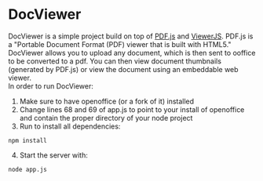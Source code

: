 # DocViewer

DocViewer is a simple project build on top of [PDF.js](https://github.com/mozilla/pdf.js) and [ViewerJS](https://github.com/kogmbh/ViewerJS). PDF.js is a "Portable Document Format (PDF) viewer that is built with HTML5." DocViewer allows you to upload any document, which is then sent to ooffice to be converted to a pdf. You can then view document thumbnails (generated by PDF.js) or view the document using an embeddable web viewer.  
In order to run DocViewer:  
1. Make sure to have openoffice (or a fork of it) installed  
2. Change lines 68 and 69 of app.js to point to your install of openoffice and contain the proper directory of your node project  
3. Run to install all dependencies:  
```
npm install  
```
4. Start the server with:  
```
node app.js  
```
